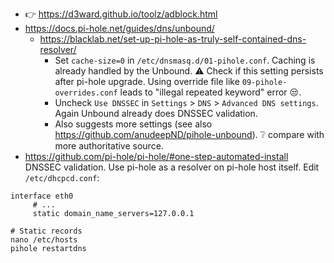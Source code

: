 * :point_right: https://d3ward.github.io/toolz/adblock.html
* https://docs.pi-hole.net/guides/dns/unbound/
    * https://blacklab.net/set-up-pi-hole-as-truly-self-contained-dns-resolver/
        * Set `cache-size=0` in `/etc/dnsmasq.d/01-pihole.conf`. Caching is already handled by the Unbound. :warning: Check if this setting persists after pi-hole upgrade. Using override file like `09-pihole-overrides.conf` leads to "illegal repeated keyword" error :unamused:.
        * Uncheck `Use DNSSEC` in `Settings` > `DNS` > `Advanced DNS settings`. Again Unbound already does DNSSEC validation.
        * Also suggests more settings (see also https://github.com/anudeepND/pihole-unbound). :grey_question: compare with more authoritative source.
* https://github.com/pi-hole/pi-hole/#one-step-automated-install
DNSSEC validation.
Use pi-hole as a resolver on pi-hole host itself. Edit `/etc/dhcpcd.conf`:
```
interface eth0
     # ...
     static domain_name_servers=127.0.0.1
```

```shell
# Static records
nano /etc/hosts
pihole restartdns
```
